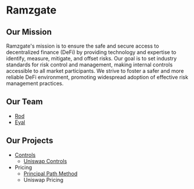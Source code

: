 # Ramzgate

## Our Mission
Ramzgate's mission is to ensure the safe and secure access to decentralized finance (DeFi) by providing technology and expertise to identify, measure, mitigate, and offset risks. Our goal is to set industry standards for risk control and management, making internal controls accessible to all market participants. We strive to foster a safer and more reliable DeFi environment, promoting widespread adoption of effective risk management practices.

## Our Team
- [Rod](https://www.linkedin.com/in/gerard-rod-ph-d-cfe-brennan-2658363/)
- [Eyal](https://www.linkedin.com/in/eyal-beigman/)

## Our Projects
- [Controls](https://github.com/Ramzgate/.github/blob/main/profile/RMZGT_controls.md)
    - [Uniswap Controls]() 
- Pricing
    - [Principal Path Method](https://github.com/Ramzgate/sense)
    - Uniswap Pricing



<!--
git remote add publish https://github.com/Ramzgate/.github.git
git add .
git commit -m "fair value"
git push -u publish main
-->

<!--
The power of [markdown](https://docs.github.com/github/writing-on-github/getting-started-with-writing-and-formatting-on-github/basic-writing-and-formatting-syntax)
-->
